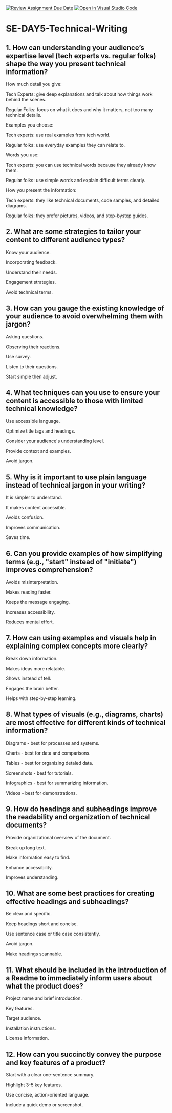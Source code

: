 [![Review Assignment Due Date](https://classroom.github.com/assets/deadline-readme-button-22041afd0340ce965d47ae6ef1cefeee28c7c493a6346c4f15d667ab976d596c.svg)](https://classroom.github.com/a/zsAR-pyY)
[![Open in Visual Studio Code](https://classroom.github.com/assets/open-in-vscode-2e0aaae1b6195c2367325f4f02e2d04e9abb55f0b24a779b69b11b9e10269abc.svg)](https://classroom.github.com/online_ide?assignment_repo_id=18634350&assignment_repo_type=AssignmentRepo)
# SE-DAY5-Technical-Writing
## 1. How can understanding your audience’s expertise level (tech experts vs. regular folks) shape the way you present technical information?
How much detail you give:

Tech Experts: give deep explanations and talk about how things work behind the scenes.

Regular Folks: focus on what it does and why it matters, not too many technical details.

Examples you choose:

Tech experts: use real examples from tech world.

Regular folks: use everyday examples they can relate to.

Words you use:

Tech experts: you can use technical words because they already know them.

Regular folks: use simple words and explain difficult terms clearly.

How you present the information:

Tech experts: they like technical documents, code samples, and detailed diagrams.

Regular folks: they prefer pictures, videos, and step-bystep guides.

## 2. What are some strategies to tailor your content to different audience types?
Know your audience.

Incorporating feedback.

Understand their needs.

Engagement strategies.

Avoid technical terms.

## 3. How can you gauge the existing knowledge of your audience to avoid overwhelming them with jargon?
Asking questions.

Observing their reactions.

Use survey.

Listen to their questions.

Start simple then adjust.

## 4. What techniques can you use to ensure your content is accessible to those with limited technical knowledge?
Use accessible language.

Optimize title tags and headings.

Consider your audience's understanding level.

Provide context and examples.

Avoid jargon.

## 5. Why is it important to use plain language instead of technical jargon in your writing?
It is simpler to understand.

It makes content accessible.

Avoids confusion.

Improves communication.

Saves time.

## 6. Can you provide examples of how simplifying terms (e.g., "start" instead of "initiate") improves comprehension?
Avoids misinterpretation.

Makes reading faster.

Keeps the message engaging.

Increases accessibility.

Reduces mental effort.

## 7. How can using examples and visuals help in explaining complex concepts more clearly?
Break down information.

Makes ideas more relatable.

Shows instead of tell.

Engages the brain better.

Helps with step-by-step learning.

## 8. What types of visuals (e.g., diagrams, charts) are most effective for different kinds of technical information?
Diagrams - best for processes and systems.

Charts - best for data and comparisons.

Tables - best for organizing detaled data.

Screenshots - best for tutorials.

Infographics - best for summarizing information.

Videos - best for demonstrations.

## 9. How do headings and subheadings improve the readability and organization of technical documents?

Provide organizational overview of the document.

Break up long text.

Make information easy to find.

Enhance accessibility.

Improves understanding.

## 10. What are some best practices for creating effective headings and subheadings?
Be clear and specific.

Keep headings short and concise.

Use sentence case or title case consistently.

Avoid jargon.

Make headings scannable.

## 11. What should be included in the introduction of a Readme to immediately inform users about what the product does?
Project name and brief introduction.

Key features.

Target audience.

Installation instructions.

License information.

## 12. How can you succinctly convey the purpose and key features of a product?
Start with a clear one-sentence summary.

Highlight 3-5 key features.

Use concise, action-oriented language.

Include a quick demo or screenshot.
